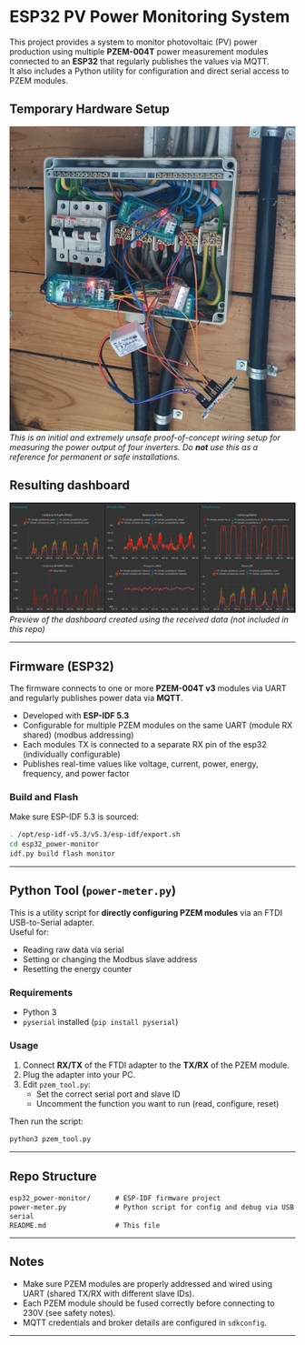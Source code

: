# ESP32 PV Power Monitoring System

This project provides a system to monitor photovoltaic (PV) power production using multiple **PZEM-004T** power measurement modules connected to an **ESP32** that regularly publishes the values via MQTT.  
It also includes a Python utility for configuration and direct serial access to PZEM modules.

## Temporary Hardware Setup

![Temporary Test Setup](doc/images/V0.1_temporary-test-setup.jpg)
*This is an initial and extremely unsafe proof-of-concept wiring setup for measuring the power output of four inverters. Do **not** use this as a reference for permanent or safe installations.*

## Resulting dashboard

![dashboard](doc/images/V0.1_dashboard.png)
*Preview of the dashboard created using the received data (not included in this repo)*

---

## Firmware (ESP32)
The firmware connects to one or more **PZEM-004T v3** modules via UART and regularly publishes power data via **MQTT**.

- Developed with **ESP-IDF 5.3**
- Configurable for multiple PZEM modules on the same UART (module RX shared) (modbus addressing)
- Each modules TX is connected to a separate RX pin of the esp32 (individually configurable)
- Publishes real-time values like voltage, current, power, energy, frequency, and power factor


### Build and Flash
Make sure ESP-IDF 5.3 is sourced:

```bash
. /opt/esp-idf-v5.3/v5.3/esp-idf/export.sh
cd esp32_power-monitor
idf.py build flash monitor
```

---

## Python Tool (`power-meter.py`)

This is a utility script for **directly configuring PZEM modules** via an FTDI USB-to-Serial adapter.  
Useful for:
- Reading raw data via serial
- Setting or changing the Modbus slave address
- Resetting the energy counter

### Requirements
- Python 3
- `pyserial` installed (`pip install pyserial`)

### Usage
1. Connect **RX/TX** of the FTDI adapter to the **TX/RX** of the PZEM module.
2. Plug the adapter into your PC.
3. Edit `pzem_tool.py`:
   - Set the correct serial port and slave ID
   - Uncomment the function you want to run (read, configure, reset)

Then run the script:

```bash
python3 pzem_tool.py
```

---

## Repo Structure

```
esp32_power-monitor/      # ESP-IDF firmware project
power-meter.py            # Python script for config and debug via USB serial
README.md                 # This file
```

---

## Notes

- Make sure PZEM modules are properly addressed and wired using UART (shared TX/RX with different slave IDs).
- Each PZEM module should be fused correctly before connecting to 230V (see safety notes).
- MQTT credentials and broker details are configured in `sdkconfig`.

---
